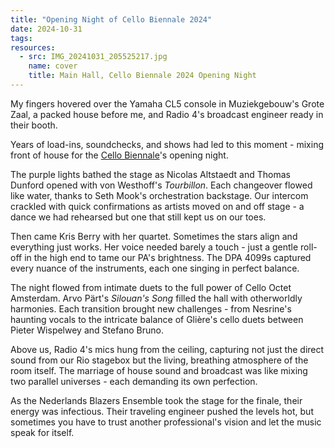 ```yaml
---
title: "Opening Night of Cello Biennale 2024"
date: 2024-10-31
tags:
resources:
  - src: IMG_20241031_205525217.jpg
    name: cover
    title: Main Hall, Cello Biennale 2024 Opening Night
---
```

My fingers hovered over the Yamaha CL5 console in Muziekgebouw's Grote Zaal, a packed house before me, and Radio 4's broadcast engineer ready in their booth.
<!--more-->
Years of load-ins, soundchecks, and shows had led to this moment - mixing front of house for the [Cello Biennale](https://www.cellobiennale.nl/)'s opening night.

The purple lights bathed the stage as Nicolas Altstaedt and Thomas Dunford opened with von Westhoff's _Tourbillon_. Each changeover flowed like water, thanks to Seth Mook's orchestration backstage. Our intercom crackled with quick confirmations as artists moved on and off stage - a dance we had rehearsed but one that still kept us on our toes.

Then came Kris Berry with her quartet. Sometimes the stars align and everything just works. Her voice needed barely a touch - just a gentle roll-off in the high end to tame our PA's brightness. The DPA 4099s captured every nuance of the instruments, each one singing in perfect balance.

The night flowed from intimate duets to the full power of Cello Octet Amsterdam. Arvo Pärt's _Silouan's Song_ filled the hall with otherworldly harmonies. Each transition brought new challenges - from Nesrine's haunting vocals to the intricate balance of Glière's cello duets between Pieter Wispelwey and Stefano Bruno.

Above us, Radio 4's mics hung from the ceiling, capturing not just the direct sound from our Rio stagebox but the living, breathing atmosphere of the room itself. The marriage of house sound and broadcast was like mixing two parallel universes - each demanding its own perfection.

As the Nederlands Blazers Ensemble took the stage for the finale, their energy was infectious. Their traveling engineer pushed the levels hot, but sometimes you have to trust another professional's vision and let the music speak for itself.